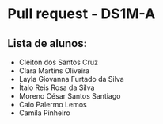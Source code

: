 # Pull request - DS1M-A

## Lista de alunos:
* Cleiton dos Santos Cruz
* Clara Martins Oliveira
* Layla Giovanna Furtado da Silva
* Ítalo Reis Rosa da Silva
* Moreno César Santos Santiago
* Caio Palermo Lemos
* Camila Pinheiro
